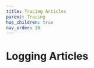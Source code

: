 ```yaml
---
title: Tracing Articles
parent: Tracing
has_children: true
nav_order: 10
---
```


# Logging Articles